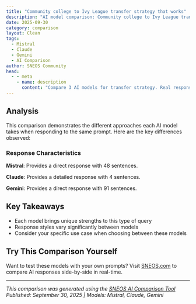 ```yaml
---
title: "Community college to Ivy League transfer strategy that works"
description: "AI model comparison: Community college to Ivy League transfer strategy that works..."
date: 2025-09-30
category: comparison
layout: Clean
tags:
  - Mistral
  - Claude
  - Gemini
  - AI Comparison
author: SNEOS Community
head:
  - - meta
    - name: description
      content: "Compare 3 AI models for transfer strategy. Real responses from Mistral, Claude, Gemini with detailed analysis."
---
```


<ChatComparison
  title="Community college to Ivy League transfer strategy that works"
  prompt="Community college to Ivy League transfer strategy that works"
  :responses='{"Mistral": "Transferring from a community college to an Ivy League school is a challenging but achievable goal. Here\u0027s a strategic plan to help you navigate this process:\n\n### 1. **Academic Excellence**\n - **Maintain a High GPA:** Aim for a GPA of 3.7 or higher. Ivy League schools are highly competitive, and academic performance is crucial.\n - **Challenging Coursework:** Take advanced courses, including honors classes if available. Focus on a rigorous curriculum that aligns with your intended major.\n - **General Education Requirements:** Ensure you complete all general education requirements at your community college to facilitate a smooth transfer.\n\n### 2. **Standardized Testing**\n - **SAT/ACT Scores:** Some Ivy League schools may require SAT or ACT scores for transfer students. Aim for high scores to strengthen your application.\n - **AP/IB Courses:** If available, take AP or IB courses and exams to demonstrate your academic prowess.\n\n### 3. **Extracurricular Activities**\n - **Leadership Roles:** Get involved in clubs, organizations, or student government. Leadership positions can significantly enhance your application.\n - **Community Service:** Engage in meaningful community service projects. This shows your commitment to making a positive impact.\n - **Research and Internships:** Participate in research projects or internships related to your field of study. This can provide valuable experience and demonstrate your dedication.\n\n### 4. **Letters of Recommendation**\n - **Strong Recommendations:** Seek letters of recommendation from professors, advisors, or mentors who can speak highly of your academic abilities and personal qualities.\n - **Relationship Building:** Build strong relationships with your professors by attending office hours, participating in class discussions, and seeking their advice.\n\n### 5. **Personal Statement**\n - **Compelling Narrative:** Craft a compelling personal statement that highlights your unique story, academic achievements, and future goals. Explain why you want to transfer to an Ivy League school and how it aligns with your aspirations.\n - **Proofreading:** Ensure your statement is well-written, free of errors, and tailored to each school you apply to.\n\n### 6. **Application Process**\n - **Early Deadlines:** Be aware of application deadlines and requirements for each Ivy League school. Some schools have rolling admissions, while others have specific deadlines.\n - **Common Application:** Use the Common Application if applicable, as it streamlines the process for multiple schools.\n - **Supplemental Essays:** Pay close attention to any supplemental essays required by individual schools. These essays can be crucial in differentiating your application.\n\n### 7. **Financial Aid**\n - **FAFSA:** Complete the Free Application for Federal Student Aid (FAFSA) to be considered for financial aid.\n - **Scholarships:** Research and apply for scholarships, both institutional and external, to help fund your education.\n\n### 8. **Networking**\n - **Alumni Connections:** Reach out to alumni from your community college who have successfully transferred to Ivy League schools. They can provide valuable insights and advice.\n - **Admissions Officers:** Attend college fairs and information sessions to meet admissions officers. This can help you understand what each school is looking for in transfer applicants.\n\n### 9. **Preparation for Interviews**\n - **Mock Interviews:** Practice for potential interviews by conducting mock interviews with career counselors or mentors.\n - **Research:** Be well-versed in the programs, faculty, and research opportunities at the Ivy League schools you are applying to.\n\n### 10. **Mental Preparedness**\n - **Stay Positive:** The transfer process can be stressful. Stay positive and focused on your goals.\n - **Support System:** Surround yourself with a supportive network of friends, family, and mentors who can encourage you throughout the process.\n\nBy following these steps and maintaining a strong focus on academic excellence, extracurricular involvement, and a well-crafted application, you can increase your chances of successfully transferring from a community college to an Ivy League school.", "Claude": "Here\u0027s a proven strategy for transferring from community college to Ivy League schools:\n\n## Academic Excellence Foundation\n- **Maintain a 4.0 GPA** (3.8\u002B minimum, but Ivy transfers are extremely competitive)\n- Take the most challenging courses available\n- Build strong relationships with 2-3 professors for recommendation letters\n- Complete prerequisite courses for your intended major\n\n## Strategic Course Selection\n- **Honor/accelerated courses** when available\n- Math through calculus, strong science foundation\n- Foreign language proficiency\n- Writing-intensive courses to demonstrate communication skills\n- Research opportunities or independent study projects\n\n## Standardized Testing\n- Take SAT/ACT if not submitted previously (many Ivies still consider scores)\n- Subject tests in relevant areas if applying to competitive programs\n- Strong English proficiency scores if international\n\n## Compelling Personal Narrative\n- **Clear reason for starting at CC** (financial, family circumstances, late academic development)\n- Demonstrate intellectual growth and trajectory\n- Show how CC experience shaped your goals\n- Articulate fit with specific Ivy programs\n\n## Extracurricular Leadership\n- Leadership roles in student government, clubs, or community organizations\n- Research experience (even at CC level)\n- Meaningful volunteer work or internships\n- Part-time work showing responsibility (especially if financially motivated)\n\n## Application Strategy\n- Apply to 3-4 Ivies with different strengths matching your interests\n- Research each school\u0027s transfer requirements and culture thoroughly\n- Submit applications early in the window\n- Consider less competitive Ivy programs initially\n\n## Timeline Considerations\n- Most successful transfers happen after sophomore year (60\u002B credits)\n- Spring transfer options are often more limited\n- Start planning transfer applications 6-8 months in advance\n\n**Reality check**: Ivy transfer acceptance rates are typically 1-5%, even lower than freshman admission. Have strong backup options at excellent schools with better transfer rates.", "Gemini": "Transferring from a community college to an Ivy League school is incredibly competitive, but certainly achievable with a well-thought-out strategy. Here\u0027s a breakdown of a strategy that significantly increases your chances:\n\n**I. The Foundation: Exceptional Academic Performance**\n\n* **High GPA is Non-Negotiable:** Aim for a 4.0 GPA. Ivy Leagues are *extremely* grade-conscious. Anything below a 3.8 dramatically reduces your chances. Community colleges can sometimes be perceived as less rigorous, so demonstrating a flawless academic record is crucial to prove you\u0027re ready for the challenges of an Ivy League.\n\n* **Course Selection Matters:**\n\n * **Take the Most Rigorous Courses Available:** Choose honors courses, dual enrollment options (if available), and any advanced placement (AP) or International Baccalaureate (IB) equivalents offered at your community college.\n * **Ivy League Prerequisites:** Research the specific requirements for your target major at each Ivy League institution you\u0027re considering. Complete all required prerequisites at your community college. Common prerequisites include:\n * **Calculus (at least Calculus I, ideally Calculus II):** Essential for STEM, economics, and many social sciences.\n * **English Composition/Writing:** Focus on college-level writing and research skills.\n * **Science Courses (with labs):** Biology, Chemistry, and/or Physics, depending on your major.\n * **Foreign Language:** Some Ivy Leagues require or strongly recommend foreign language proficiency.\n * **Humanities/Social Sciences:** History, psychology, sociology, political science, etc.\n * **Think Strategically:** Consider taking courses that align with your intended major and demonstrate a passion for the subject. If you\u0027re interested in computer science, for example, take programming courses.\n\n* **Excellent Grades in Core Subjects:** Focus on performing exceptionally well in courses directly related to your intended major. A single B in a key course can be detrimental.\n\n**II. Beyond the Classroom: Extracurricular Excellence \u0026 Leadership**\n\n* **Meaningful Involvement:** Don\u0027t just join clubs; *lead* them or make significant contributions. Ivy Leagues want students who are actively engaged and making a difference.\n* **Leadership Roles:** Seek leadership positions in clubs, organizations, or community initiatives. Examples include:\n * President or Vice President of a club.\n * Team captain for a sports team.\n * Volunteer coordinator.\n * Project leader in a community service organization.\n* **Demonstrate Impact:** Quantify your accomplishments whenever possible. Instead of saying \u0022I volunteered at a homeless shelter,\u0022 say \u0022I volunteered at a homeless shelter, serving over 100 meals per week and leading a team of 10 volunteers.\u0022\n* **Extracurriculars That Align With Your Interests:** Your extracurriculars should tell a story about your passions and intellectual curiosity. If you\u0027re interested in environmental science, volunteer for a conservation group. If you\u0027re interested in journalism, write for the community college newspaper or start your own blog.\n* **Research Opportunities (Highly Valued):** Research experience is a huge boost to your application, especially for STEM fields. Look for research opportunities at your community college (some professors may be conducting research) or at nearby universities. Even assisting with data entry or literature reviews can be valuable.\n* **Internships:** Secure internships related to your field of interest. Internships provide real-world experience and demonstrate your commitment to your chosen career path.\n\n**III. Compelling Essays \u0026 Recommendations**\n\n* **Tell Your Story:** Your essays are your chance to showcase your personality, passion, and why you want to transfer to an Ivy League. Don\u0027t just reiterate your resume; tell a compelling narrative about your journey and aspirations.\n* **Why You Want to Transfer *Specifically*:** Explain why transferring to an Ivy League is crucial to your academic and professional goals. Be specific about the resources, faculty, or programs at the Ivy League that you want to access. Generic essays will not cut it.\n* **The Community College Narrative:** Frame your community college experience positively. Highlight the benefits you\u0027ve gained: smaller class sizes, close relationships with professors, opportunities for leadership. Don\u0027t apologize for attending a community college; embrace it as a stepping stone to your future. Address *why* you started at a community college.\n* **Strong Letters of Recommendation:** Cultivate relationships with your professors from the beginning. Attend office hours, participate actively in class, and show genuine interest in their subjects. Ask professors who know you well and can speak to your academic abilities, work ethic, and potential. Give them plenty of time (at least a month) to write the letters, and provide them with your resume, transcript, and a brief statement of your goals. Ideally, one recommendation comes from someone who has taught you in a subject directly related to your intended major.\n\n**IV. Standardized Testing (If Required):**\n\n* **Check Requirements:** Some Ivy League schools may require or recommend standardized tests (SAT/ACT) for transfer applicants. Check the specific requirements of each school you are applying to.\n* **Prepare Thoroughly:** If testing is required, invest time in preparing for the SAT/ACT. Aim for scores that are at or above the average scores for admitted transfer students.\n\n**V. Timing and Application Strategy**\n\n* **Apply in your Second Year:** Most Ivy League schools prefer students who have completed at least one year of full-time college coursework but no more than two years.\n* **Early Planning:** Start planning your transfer strategy early in your community college career. Research Ivy League schools, identify prerequisites, and begin cultivating relationships with professors.\n* **Targeted Applications:** Don\u0027t apply to every Ivy League school. Research the programs and faculty at each school and apply to those that align with your interests and goals. Tailor your application to each school, highlighting why you are a good fit for their specific program.\n* **Visit (If Possible):** If possible, visit the Ivy League campuses that you are interested in. This will give you a better sense of the school\u0027s culture and academic environment, and it will allow you to network with faculty and students.\n* **Demonstrate Intellectual Curiosity:** Show that you are genuinely interested in learning and exploring new ideas. Read books, attend lectures, participate in discussions, and pursue independent projects.\n\n**VI. Building the Narrative: Overcoming the \u0022Community College Stigma\u0022**\n\n* **Address the \u0022Why Community College\u0022 Question Head-On:** Be prepared to answer why you chose to attend a community college. Common valid reasons include financial constraints, needing to stay close to family, or using it as a stepping stone to a four-year university.\n* **Highlight Accomplishments Despite Circumstances:** Emphasize how you have thrived and excelled in spite of any challenges you may have faced.\n* **Focus on Future Contributions:** Clearly articulate how you will contribute to the Ivy League community. Demonstrate that you are not just seeking a degree, but that you are eager to engage with the intellectual environment and make a positive impact.\n\n**VII. Key Differences Between Community College Applicants and 4-year University Applicants:**\n\n* **Less \u0022Extracurricular History\u0022:** 4-year students may have been involved in more activities for a longer period. You need to *maximize* your impact in the relatively short time you have.\n* **Less Access to Research and Prestigious Internships:** Actively seek out opportunities, even if they require extra effort.\n* **Perceptions:** Overcome the perception of lower academic rigor through exceptional grades, challenging coursework, and glowing recommendations.\n\n**VIII. Important Considerations:**\n\n* **Financial Aid:** Ivy League schools have generous financial aid programs. Don\u0027t let the cost of tuition deter you from applying. Research the financial aid policies of each school and apply for financial aid if you need it.\n* **Transfer Credit Policies:** Find out how many credits will transfer to the Ivy League school. Some schools may not accept all of your credits, which could affect your graduation timeline.\n* **Be Realistic:** Even with a strong application, there is no guarantee of admission. Have a backup plan in case you are not accepted.\n\n**In summary, transferring to an Ivy League school from a community college requires dedication, strategic planning, and a compelling story. Focus on academic excellence, meaningful extracurricular involvement, strong recommendations, and a clear articulation of your goals. Good luck!**\n"}' 
  published-date="12:10"
/>

## Analysis

This comparison demonstrates the different approaches each AI model takes when responding to the same prompt. Here are the key differences observed:

### Response Characteristics

**Mistral**: Provides a direct response with 48 sentences. 

**Claude**: Provides a detailed response with 4 sentences. 

**Gemini**: Provides a direct response with 91 sentences. 

## Key Takeaways

- Each model brings unique strengths to this type of query
- Response styles vary significantly between models
- Consider your specific use case when choosing between these models

## Try This Comparison Yourself

Want to test these models with your own prompts? Visit [SNEOS.com](https://sneos.com) to compare AI responses side-by-side in real-time.

---

*This comparison was generated using the [SNEOS AI Comparison Tool](https://sneos.com)*
*Published: September 30, 2025 | Models: Mistral, Claude, Gemini*
